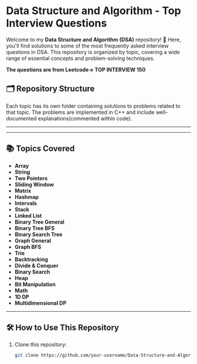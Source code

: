 
# Data Structure and Algorithm - Top Interview Questions

Welcome to my **Data Structure and Algorithm (DSA)** repository! 🚀 Here, you'll find solutions to some of the most frequently asked interview questions in DSA. This repository is organized by topic, covering a wide range of essential concepts and problem-solving techniques.  

**The questions are from Leetcode-> TOP INTERVIEW 150**  
  

## 🗂️ Repository Structure
Each topic has its own folder containing solutions to problems related to that topic. The problems are implemented in  C++ and include well-documented explanations(commented within code).


---

---

## 📚 Topics Covered
- **Array**
- **String**
- **Two Pointers**
- **Sliding Window**
- **Matrix**
- **Hashmap**
- **Intervals**
- **Stack**
- **Linked List**
- **Binary Tree General**
- **Binary Tree BFS**
- **Binary Search Tree**
- **Graph General**
- **Graph BFS**
- **Trie**
- **Backtracking**
- **Divide & Conquer**
- **Binary Search**
- **Heap**
- **Bit Manipulation**
- **Math**
- **1D DP**
- **Multidimensional DP**

---

## 🛠️ How to Use This Repository
1. Clone this repository:
   ```bash
   git clone https://github.com/your-username/Data-Structure-and-Algorithm.git

